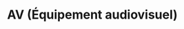 ---
title: AV (Équipement audiovisuel)
description:  
titre: AV (Équipement audiovisuel) 
desc: Nous proposons des systèmes fiables et évolués pour vous aider dans l'élaboration de vos projets audiovisuels.
identifiant: equipement-audiovisuel
icon: /img/ico/service5.svg
image: /img/audiovisuel-2.jpg
banner: /img/audiovisuel-banner.jpg
section1:
  title: Vaste gamme de systèmes audiovisuels fiables
  description: >-
    L’audiovisuel désigne à la fois les matériels, techniques et méthodes d'information, de communication ou d'enseignement associant le son et l'image. Voilà la définition offerte sur internet.


    Notre gamme de produits audiovisuels saura combler toute demande. Si vous ne voyez pas vos produits préférés sur notre site, n’hésitez pas à nous contacter pour vous informer sur le produit dont vous avez besoin. Nous saurons vous aider à trouver ce qu’il faut. 
section2:
  image1: /img/audiovisuel-1.jpg
  image2: /img/audiovisuel-3.jpg
  image3: /img/audiovisuel-4.jpg
section3:
  title: Certifications et partenaires
  col1: >-
    Au fil des années, Planiselect s'est bâti un réseau de partenaire de confiance, en plus d'aller chercher diverses certifications reconnues dans le domaine. 
  col2: >-
    - Partenaire du programme certification SCCL de Leviton 
    - Intégrateur certifié par Oasis 
    - Intégrateur certifié par NCC 
    - Revendeur autorisé à valeur ajoutée 3M Volition 
    - Concepteur et distributeur agréé de système AMP Netconnect 
    - Concepteur et distributeur agréé de système (Hubbell) programme de garantie MISSION CRITICAL 

section4:
  need: false
  title:
  description:
---